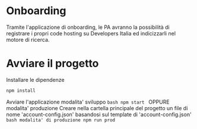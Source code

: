 # Onboarding

Tramite l'applicazione di onboarding, le PA avranno la possibilità di registrare i propri code hosting su Developers Italia ed indicizzarli nel motore di ricerca.

# Avviare il progetto

Installare le dipendenze
```bash
npm install
```

Avviare l'applicazione
    modalita' sviluppo
        ```bash
        npm start
        ```
    OPPURE
    modalita' produzione
        Creare nella cartella principale del progetto un file di nome 'account-config.json' basandosi sul template di 'account-config.json'
        ```bash modalita' di produzione
        npm run prod
        ```